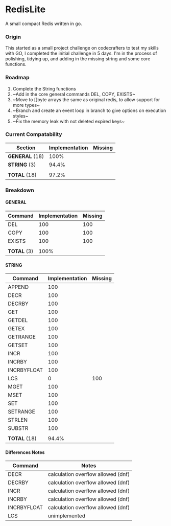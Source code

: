 # RedisLite
A small compact Redis written in go.

### Origin
This started as a small project challenge on codecrafters to test my skills with GO, I completed the initial challenge in 5 days. I'm in the process of polishing, tidying up, and adding in the missing string and some core functions. 

### Roadmap
1. Complete the String functions
2. ~Add in the core general commands DEL, COPY, EXISTS~
3. ~Move to []byte arrays the same as original redis, to allow support for more types~
3. ~Branch and create an event loop in branch to give options on execution styles~
4. ~Fix the memory leak with not deleted expired keys~

### Current Compatability
| Section              | Implementation | Missing
|----------------------|----------------|-----------------
| __GENERAL__ (18)     | 100%           | 
| __STRING__ (3)       | 94.4%          |   
|                      |                | 
| __TOTAL__ (18)       | 97.2%          |

### Breakdown 
#### GENERAL
| Command         | Implementation | Missing
|-----------------|----------------|-----------------------
| DEL             | 100            | 100 
| COPY            | 100            | 100 
| EXISTS          | 100            | 100 
|                 |                |
| __TOTAL__ (3)   | 100%             |

#### STRING
| Command         | Implementation | Missing
|-----------------|----------------|-----------------------
| APPEND          | 100            | 
| DECR            | 100            | 
| DECRBY          | 100            | 
| GET             | 100            |
| GETDEL          | 100            | 
| GETEX           | 100            | 
| GETRANGE        | 100            | 
| GETSET          | 100            | 
| INCR            | 100            | 
| INCRBY          | 100            | 
| INCRBYFLOAT     | 100            | 
| LCS             | 0              | 100 
| MGET            | 100            | 
| MSET            | 100            | 
| SET             | 100            | 
| SETRANGE        | 100            |
| STRLEN          | 100            | 
| SUBSTR          | 100            | 
|                 |                |
| __TOTAL__ (18)  | 94.4%          |


#### Differences Notes
| Command      | Notes  
|--------------|-----------------------
| DECR         | calculation overflow allowed (dnf)
| DECRBY       | calculation overflow allowed (dnf)
| INCR         | calculation overflow allowed (dnf)
| INCRBY       | calculation overflow allowed (dnf)
| INCRBYFLOAT  | calculation overflow allowed (dnf)
| LCS          | unimplemented 
